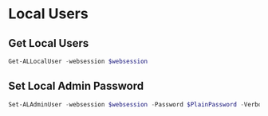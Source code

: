 # Local Users

## Get Local Users

```powershell
Get-ALLocalUser -websession $websession
```

## Set Local Admin Password

```powershell
Set-ALAdminUser -websession $websession -Password $PlainPassword -Verbose
```
